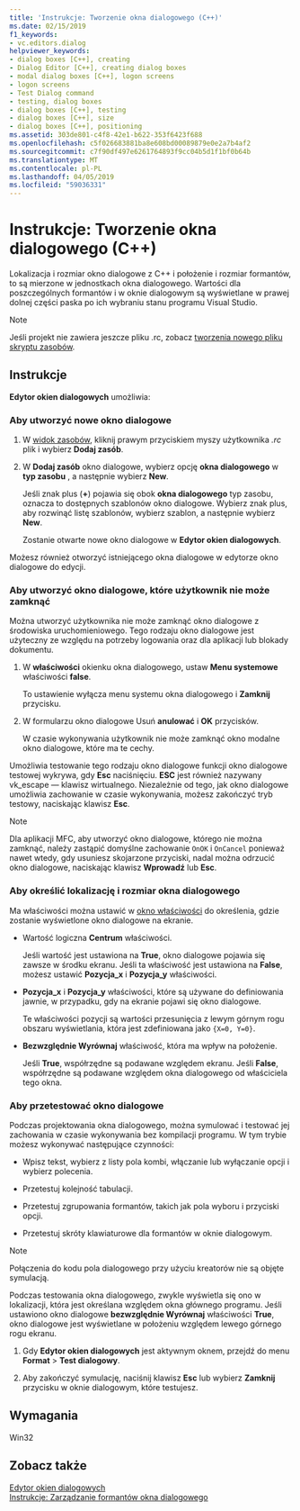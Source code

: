 ```yaml
---
title: 'Instrukcje: Tworzenie okna dialogowego (C++)'
ms.date: 02/15/2019
f1_keywords:
- vc.editors.dialog
helpviewer_keywords:
- dialog boxes [C++], creating
- Dialog Editor [C++], creating dialog boxes
- modal dialog boxes [C++], logon screens
- logon screens
- Test Dialog command
- testing, dialog boxes
- dialog boxes [C++], testing
- dialog boxes [C++], size
- dialog boxes [C++], positioning
ms.assetid: 303de801-c4f8-42e1-b622-353f6423f688
ms.openlocfilehash: c5f026683881ba8e608bd00089879e0e2a7b4af2
ms.sourcegitcommit: c7f90df497e6261764893f9cc04b5d1f1bf0b64b
ms.translationtype: MT
ms.contentlocale: pl-PL
ms.lasthandoff: 04/05/2019
ms.locfileid: "59036331"
---
```

# <a name="how-to-create-a-dialog-box-c"></a>Instrukcje: Tworzenie okna dialogowego (C++)

Lokalizacja i rozmiar okno dialogowe z C++ i położenie i rozmiar formantów, to są mierzone w jednostkach okna dialogowego. Wartości dla poszczególnych formantów i w oknie dialogowym są wyświetlane w prawej dolnej części paska po ich wybraniu stanu programu Visual Studio.

> [!NOTE]
> Jeśli projekt nie zawiera jeszcze pliku .rc, zobacz [tworzenia nowego pliku skryptu zasobów](../windows/how-to-create-a-resource-script-file.md).

## <a name="how-to"></a>Instrukcje

**Edytor okien dialogowych** umożliwia:

### <a name="to-create-a-new-dialog-box"></a>Aby utworzyć nowe okno dialogowe

1. W [widok zasobów](how-to-create-a-resource-script-file.md#create-resources), kliknij prawym przyciskiem myszy użytkownika *.rc* plik i wybierz **Dodaj zasób**.

1. W **Dodaj zasób** okno dialogowe, wybierz opcję **okna dialogowego** w **typ zasobu** , a następnie wybierz **New**.

   Jeśli znak plus (**+**) pojawia się obok **okna dialogowego** typ zasobu, oznacza to dostępnych szablonów okno dialogowe. Wybierz znak plus, aby rozwinąć listę szablonów, wybierz szablon, a następnie wybierz **New**.

   Zostanie otwarte nowe okno dialogowe w **Edytor okien dialogowych**.

Możesz również otworzyć istniejącego okna dialogowe w edytorze okno dialogowe do edycji.

### <a name="to-create-a-dialog-box-that-a-user-cant-exit"></a>Aby utworzyć okno dialogowe, które użytkownik nie może zamknąć

Można utworzyć użytkownika nie może zamknąć okno dialogowe z środowiska uruchomieniowego. Tego rodzaju okno dialogowe jest użyteczny ze względu na potrzeby logowania oraz dla aplikacji lub blokady dokumentu.

1. W **właściwości** okienku okna dialogowego, ustaw **Menu systemowe** właściwości **false**.

   To ustawienie wyłącza menu systemu okna dialogowego i **Zamknij** przycisku.

1. W formularzu okno dialogowe Usuń **anulować** i **OK** przycisków.

   W czasie wykonywania użytkownik nie może zamknąć okno modalne okno dialogowe, które ma te cechy.

Umożliwia testowanie tego rodzaju okno dialogowe funkcji okno dialogowe testowej wykrywa, gdy **Esc** naciśnięciu. **ESC** jest również nazywany vk_escape — klawisz wirtualnego. Niezależnie od tego, jak okno dialogowe umożliwia zachowanie w czasie wykonywania, możesz zakończyć tryb testowy, naciskając klawisz **Esc**.

> [!NOTE]
> Dla aplikacji MFC, aby utworzyć okno dialogowe, którego nie można zamknąć, należy zastąpić domyślne zachowanie `OnOK` i `OnCancel` ponieważ nawet wtedy, gdy usuniesz skojarzone przyciski, nadal można odrzucić okno dialogowe, naciskając klawisz  **Wprowadź** lub **Esc**.

### <a name="to-specify-the-location-and-size-of-a-dialog-box"></a>Aby określić lokalizację i rozmiar okna dialogowego

Ma właściwości można ustawić w [okno właściwości](/visualstudio/ide/reference/properties-window) do określenia, gdzie zostanie wyświetlone okno dialogowe na ekranie.

- Wartość logiczna **Centrum** właściwości.

   Jeśli wartość jest ustawiona na **True**, okno dialogowe pojawia się zawsze w środku ekranu. Jeśli ta właściwość jest ustawiona na **False**, możesz ustawić **Pozycja_x** i **Pozycja_y** właściwości.

- **Pozycja_x** i **Pozycja_y** właściwości, które są używane do definiowania jawnie, w przypadku, gdy na ekranie pojawi się okno dialogowe.

   Te właściwości pozycji są wartości przesunięcia z lewym górnym rogu obszaru wyświetlania, która jest zdefiniowana jako `{X=0, Y=0}`.

- **Bezwzględnie Wyrównaj** właściwość, która ma wpływ na położenie.

   Jeśli **True**, współrzędne są podawane względem ekranu. Jeśli **False**, współrzędne są podawane względem okna dialogowego od właściciela tego okna.

### <a name="to-test-a-dialog-box"></a>Aby przetestować okno dialogowe

Podczas projektowania okna dialogowego, można symulować i testować jej zachowania w czasie wykonywania bez kompilacji programu. W tym trybie możesz wykonywać następujące czynności:

- Wpisz tekst, wybierz z listy pola kombi, włączanie lub wyłączanie opcji i wybierz polecenia.

- Przetestuj kolejność tabulacji.

- Przetestuj zgrupowania formantów, takich jak pola wyboru i przyciski opcji.

- Przetestuj skróty klawiaturowe dla formantów w oknie dialogowym.

> [!NOTE]
> Połączenia do kodu pola dialogowego przy użyciu kreatorów nie są objęte symulacją.

Podczas testowania okna dialogowego, zwykle wyświetla się ono w lokalizacji, która jest określana względem okna głównego programu. Jeśli ustawiono okno dialogowe **bezwzględnie Wyrównaj** właściwości **True**, okno dialogowe jest wyświetlane w położeniu względem lewego górnego rogu ekranu.

1. Gdy **Edytor okien dialogowych** jest aktywnym oknem, przejdź do menu **Format** > **Test dialogowy**.

1. Aby zakończyć symulację, naciśnij klawisz **Esc** lub wybierz **Zamknij** przycisku w oknie dialogowym, które testujesz.

## <a name="requirements"></a>Wymagania

Win32

## <a name="see-also"></a>Zobacz także

[Edytor okien dialogowych](../windows/dialog-editor.md)<br/>
[Instrukcje: Zarządzanie formantów okna dialogowego](../windows/controls-in-dialog-boxes.md)<br/>